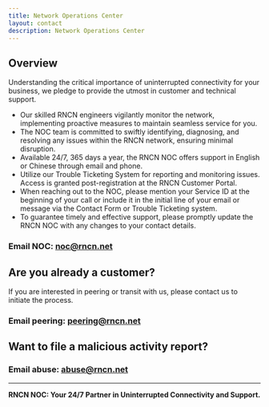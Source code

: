 ```yaml
---
title: Network Operations Center
layout: contact
description: Network Operations Center
---
```


## Overview

Understanding the critical importance of uninterrupted connectivity for your business, we pledge to provide the utmost in customer and technical support.

- Our skilled RNCN engineers vigilantly monitor the network, implementing proactive measures to maintain seamless service for you.
- The NOC team is committed to swiftly identifying, diagnosing, and resolving any issues within the RNCN network, ensuring minimal disruption.
- Available 24/7, 365 days a year, the RNCN NOC offers support in English or Chinese through email and phone.
- Utilize our Trouble Ticketing System for reporting and monitoring issues. Access is granted post-registration at the RNCN Customer Portal.
- When reaching out to the NOC, please mention your Service ID at the beginning of your call or include it in the initial line of your email or message via the Contact Form or Trouble Ticketing system.
- To guarantee timely and effective support, please promptly update the RNCN NOC with any changes to your contact details.

### Email NOC: [noc@rncn.net](mailto:noc@rncn.net?subject=Request%20for%20NOC%20Support%20Assistance)

## Are you already a customer?

If you are interested in peering or transit with us, please contact us to initiate the process.

### Email peering: [peering@rncn.net](mailto:peering@rncn.net?subject=Customer%20Inquiry%20Regarding%20Peering%20and%20Transit%20Options)

## Want to file a malicious activity report?

### Email abuse: [abuse@rncn.net](mailto:abuse@rncn.net?subject=Submission%20of%20Malicious%20Activity%20Report)

---

**RNCN NOC: Your 24/7 Partner in Uninterrupted Connectivity and Support.**

